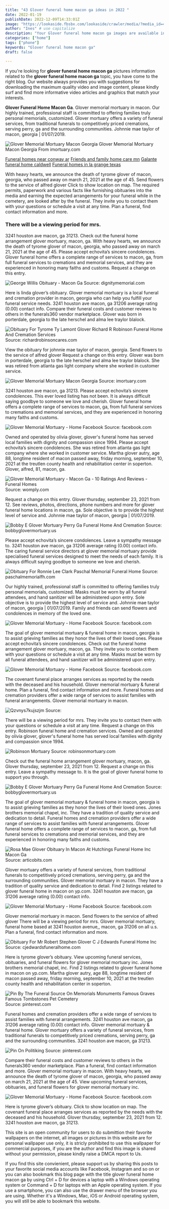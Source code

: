```yaml
---
title: "43 Glover funeral home macon ga ideas in 2022 "
date: 2022-01-19
publishDate: 2022-12-09T14:33:01Z
image: "https://lookaside.fbsbx.com/lookaside/crawler/media/?media_id=4354440407936345"
author: "Ines" # use capitalize
description: "Your Glover funeral home macon ga images are available in this site. Glover funeral home macon ga are a topic that is being searched for and liked by netizens today. You can Get the Glover funeral home macon ga files here. Download all free images."
categories: ["home"]
tags: ["phone"]
keywords: "Glover funeral home macon ga"
draft: false

---
```


If you're looking for **glover funeral home macon ga** pictures information related to the **glover funeral home macon ga** topic, you have come to the right  blog.  Our website always  provides you with  suggestions  for downloading  the maximum  quality video and image  content, please kindly surf and find more informative video articles and graphics  that match your interests.

**Glover Funeral Home Macon Ga**. Glover memorial mortuary in macon. Our highly trained, professional staff is committed to offering families truly personal memorials, customized. Glover mortuary offers a variety of funeral services, from traditional funerals to competitively priced cremations, serving perry, ga and the surrounding communities. Johnnie mae taylor of macon, georgia | 01/07/2019.

![Glover Memorial Mortuary Macon Georgia](https://www.imortuary.com/images/ph-images/30.jpg "Glover Memorial Mortuary Macon Georgia")
Glover Memorial Mortuary Macon Georgia From imortuary.com

[Funeral homes near conway ar](/funeral-homes-near-conway-ar/)
[Friends and family home care mn](/friends-and-family-home-care-mn/)
[Galante funeral home caldwell](/galante-funeral-home-caldwell/)
[Funeral homes in la grange texas](/funeral-homes-in-la-grange-texas/)

With heavy hearts, we announce the death of tyrome glover of macon, georgia, who passed away on march 21, 2021 at the age of 45. Send flowers to the service of alfred glover Click to show location on map. The required permits, paperwork and various facts like furnishing obituaries into the media and earning the expected arrangements for your funeral while in the cemetery, are looked after by the funeral. They invite you to contact them with your questions or schedule a visit at any time. Plan a funeral, find contact information and more.

### There will be a viewing period for mrs.

3241 houston ave macon, ga 31213. Check out the funeral home arrangement glover mortuary, macon, ga. With heavy hearts, we announce the death of tyrome glover of macon, georgia, who passed away on march 21, 2021 at the age of 45. Please accept echovita’s sincere condolences. Glover funeral home offers a complete range of services to macon, ga, from full funeral services to cremations and memorial services, and they are experienced in honoring many faiths and customs. Request a change on this entry.


![George Willis Obituary - Macon Ga](https://d2mjvz2lqjkhe7.cloudfront.net/as/assets-mem-com/cmi/9/7/9/5/9255979/20200711_082209703_0_orig.jpg/-/george-willis-macon-ga-obituary.jpg?a.balancewhite=true "George Willis Obituary - Macon Ga")
Source: dignitymemorial.com

Here is linda glover’s obituary. Glover memorial mortuary is a local funeral and cremation provider in macon, georgia who can help you fulfill your funeral service needs. 3241 houston ave macon, ga 31206 average rating (0.00) contact info. Compare their funeral costs and customer reviews to others in the funerals360 vendor marketplace. Glover was born in porterdale, georgia to the late herschel and alma lee traylor blalock.

![Obituary For Tyrome Ty Lamont Glover Richard R Robinson Funeral Home And Cremation Services](https://s3.amazonaws.com/CFSV2/obituaries/photos/9933/651103/605b6d31e4e92-sm.png "Obituary For Tyrome Ty Lamont Glover Richard R Robinson Funeral Home And Cremation Services")
Source: richardrobinsoncares.com

View the obituary for johnnie mae taylor of macon, georgia. Send flowers to the service of alfred glover Request a change on this entry. Glover was born in porterdale, georgia to the late herschel and alma lee traylor blalock. She was retired from atlanta gas light company where she worked in customer service.

![Glover Memorial Mortuary Macon Georgia](https://www.imortuary.com/images/ph-images/30.jpg "Glover Memorial Mortuary Macon Georgia")
Source: imortuary.com

3241 houston ave macon, ga 31213. Please accept echovita’s sincere condolences. This ever loved listing has not been. It is always difficult saying goodbye to someone we love and cherish. Glover funeral home offers a complete range of services to macon, ga, from full funeral services to cremations and memorial services, and they are experienced in honoring many faiths and customs.

![Glover Memorial Mortuary - Home Facebook](https://lookaside.fbsbx.com/lookaside/crawler/media/?media_id=4247425571971163 "Glover Memorial Mortuary - Home Facebook")
Source: facebook.com

Owned and operated by olivia glover, glover&#039;s funeral home has served local families with dignity and compassion since 1994. Please accept echovita’s sincere condolences. She was retired from atlanta gas light company where she worked in customer service. Martha glover autry, age 88, longtime resident of macon passed away, friday morning, september 10, 2021 at the treutlen county health and rehabilitation center in soperton. Glover, alfred, 81, macon, ga.

![Glover Memorial Mortuary - Macon Ga - 10 Ratings And Reviews - Funeral Homes](https://res.cloudinary.com/womply/image/upload/v1627322377/storefront/business.png "Glover Memorial Mortuary - Macon Ga - 10 Ratings And Reviews - Funeral Homes")
Source: womply.com

Request a change on this entry. Glover thursday, september 23, 2021 from 12. See reviews, photos, directions, phone numbers and more for glover funeral home locations in macon, ga. Sole objective is to provide the highest level of service and. Johnnie mae taylor of macon, georgia | 01/07/2019.

![Bobby E Glover Mortuary Perry Ga Funeral Home And Cremation](https://s3.amazonaws.com/CFSV2/siteimages/bez/267747-1.png "Bobby E Glover Mortuary Perry Ga Funeral Home And Cremation")
Source: bobbyglovermortuary.us

Please accept echovita’s sincere condolences. Leave a sympathy message to. 3241 houston ave macon, ga 31206 average rating (0.00) contact info. The caring funeral service directors at glover memorial mortuary provide specialised funeral services designed to meet the needs of each family. It is always difficult saying goodbye to someone we love and cherish.

![Obituary For Ronnie Lee Clark Paschal Memorial Funeral Home](https://s3.amazonaws.com/CFSV2/obituaries/photos/4085/711981/60f863ba40566-sm.png "Obituary For Ronnie Lee Clark Paschal Memorial Funeral Home")
Source: paschalmemorialfh.com

Our highly trained, professional staff is committed to offering families truly personal memorials, customized. Masks must be worn by all funeral attendees, and hand sanitizer will be administered upon entry. Sole objective is to provide the highest level of service and. Johnnie mae taylor of macon, georgia | 01/07/2019. Family and friends can send flowers and condolences in memory of the loved one.

![Glover Memorial Mortuary - Home Facebook](https://lookaside.fbsbx.com/lookaside/crawler/media/?media_id=4519301838116867 "Glover Memorial Mortuary - Home Facebook")
Source: facebook.com

The goal of glover memorial mortuary &amp; funeral home in macon, georgia is to assist grieving families as they honor the lives of their loved ones. Please accept echovita’s sincere condolences. Check out the funeral home arrangement glover mortuary, macon, ga. They invite you to contact them with your questions or schedule a visit at any time. Masks must be worn by all funeral attendees, and hand sanitizer will be administered upon entry.

![Glover Memorial Mortuary - Home Facebook](https://lookaside.fbsbx.com/lookaside/crawler/media/?media_id=4509716729075378 "Glover Memorial Mortuary - Home Facebook")
Source: facebook.com

The covenant funeral place arranges services as reported by the needs with the deceased and his household. Glover memorial mortuary &amp; funeral home. Plan a funeral, find contact information and more. Funeral homes and cremation providers offer a wide range of services to assist families with funeral arrangements. Glover memorial mortuary in macon.

![Qzvnys7kujszjm](https://lookaside.fbsbx.com/lookaside/crawler/media/?media_id=4687396801307369 "Qzvnys7kujszjm")
Source: 

There will be a viewing period for mrs. They invite you to contact them with your questions or schedule a visit at any time. Request a change on this entry. Robinson funeral home and cremation services. Owned and operated by olivia glover, glover&#039;s funeral home has served local families with dignity and compassion since 1994.

![Robinson Mortuary](https://www.robinsonmortuary.com/wp-content/uploads/2018/08/IMG_0634-e1619223545778.jpg "Robinson Mortuary")
Source: robinsonmortuary.com

Check out the funeral home arrangement glover mortuary, macon, ga. Glover thursday, september 23, 2021 from 12. Request a change on this entry. Leave a sympathy message to. It is the goal of glover funeral home to support you through.

![Bobby E Glover Mortuary Perry Ga Funeral Home And Cremation](https://s3.amazonaws.com/CFSV2/siteimages/bez/943784-3.png "Bobby E Glover Mortuary Perry Ga Funeral Home And Cremation")
Source: bobbyglovermortuary.us

The goal of glover memorial mortuary &amp; funeral home in macon, georgia is to assist grieving families as they honor the lives of their loved ones. Jones brothers memorial chapel, inc. They have a tradition of quality service and dedication to detail. Funeral homes and cremation providers offer a wide range of services to assist families with funeral arrangements. Glover funeral home offers a complete range of services to macon, ga, from full funeral services to cremations and memorial services, and they are experienced in honoring many faiths and customs.

![Rosa Mae Glover Obituary In Macon At Hutchings Funeral Home Inc Macon Ga](https://res.cloudinary.com/ltkadmfy5/image/upload/t_individual_obituary/client/723/obit/57225/profile/kbwo3kqft8qj43oxqyuy.jpg "Rosa Mae Glover Obituary In Macon At Hutchings Funeral Home Inc Macon Ga")
Source: articobits.com

Glover mortuary offers a variety of funeral services, from traditional funerals to competitively priced cremations, serving perry, ga and the surrounding communities. Glover memorial mortuary in macon. They have a tradition of quality service and dedication to detail. Find 2 listings related to glover funeral home in macon on yp.com. 3241 houston ave macon, ga 31206 average rating (0.00) contact info.

![Glover Memorial Mortuary - Home Facebook](https://lookaside.fbsbx.com/lookaside/crawler/media/?media_id=4354451594601893 "Glover Memorial Mortuary - Home Facebook")
Source: facebook.com

Glover memorial mortuary in macon. Send flowers to the service of alfred glover There will be a viewing period for mrs. Glover memorial mortuary, funeral home based at 3241 houston avenue,, macon, ga 31206 on all u.s. Plan a funeral, find contact information and more.

![Obituary For Mr Robert Stephen Glover C J Edwards Funeral Home Inc](https://s3.amazonaws.com/CFSV2/obituaries/photos/3587/368206/609f172dd36d0-sm.png "Obituary For Mr Robert Stephen Glover C J Edwards Funeral Home Inc")
Source: cjedwardsfuneralhome.com

Here is tyrome glover’s obituary. View upcoming funeral services, obituaries, and funeral flowers for glover memorial mortuary inc. Jones brothers memorial chapel, inc. Find 2 listings related to glover funeral home in macon on yp.com. Martha glover autry, age 88, longtime resident of macon passed away, friday morning, september 10, 2021 at the treutlen county health and rehabilitation center in soperton.

![Pin By The Funeral Source On Memorials Monuments Famous Graves Famous Tombstones Pet Cemetery](https://i.pinimg.com/originals/a9/51/0e/a9510e579c57c7af2b15211a3ea5098e.jpg "Pin By The Funeral Source On Memorials Monuments Famous Graves Famous Tombstones Pet Cemetery")
Source: pinterest.com

Funeral homes and cremation providers offer a wide range of services to assist families with funeral arrangements. 3241 houston ave macon, ga 31206 average rating (0.00) contact info. Glover memorial mortuary &amp; funeral home. Glover mortuary offers a variety of funeral services, from traditional funerals to competitively priced cremations, serving perry, ga and the surrounding communities. 3241 houston ave macon, ga 31213.

![Pin On Politiking](https://i.pinimg.com/originals/81/77/c4/8177c499ebffb1ad4ed637fd8108566b.jpg "Pin On Politiking")
Source: pinterest.com

Compare their funeral costs and customer reviews to others in the funerals360 vendor marketplace. Plan a funeral, find contact information and more. Glover memorial mortuary in macon. With heavy hearts, we announce the death of tyrome glover of macon, georgia, who passed away on march 21, 2021 at the age of 45. View upcoming funeral services, obituaries, and funeral flowers for glover memorial mortuary inc.

![Glover Memorial Mortuary - Home Facebook](https://lookaside.fbsbx.com/lookaside/crawler/media/?media_id=4354440407936345 "Glover Memorial Mortuary - Home Facebook")
Source: facebook.com

Here is tyrome glover’s obituary. Click to show location on map. The covenant funeral place arranges services as reported by the needs with the deceased and his household. Glover thursday, september 23, 2021 from 12. 3241 houston ave macon, ga 31213.

This site is an open community for users to do submittion their favorite wallpapers on the internet, all images or pictures in this website are for personal wallpaper use only, it is stricly prohibited to use this wallpaper for commercial purposes, if you are the author and find this image is shared without your permission, please kindly raise a DMCA report to Us.

If you find this site convienient, please support us by sharing this posts to your favorite social media accounts like Facebook, Instagram and so on or you can also bookmark this blog page with the title glover funeral home macon ga by using Ctrl + D for devices a laptop with a Windows operating system or Command + D for laptops with an Apple operating system. If you use a smartphone, you can also use the drawer menu of the browser you are using. Whether it's a Windows, Mac, iOS or Android operating system, you will still be able to bookmark this website.
